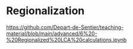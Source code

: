 # Regionalization

https://github.com/Depart-de-Sentier/teaching-material/blob/main/advanced/6%20-%20Regionalized%20LCA%20calculations.ipynb